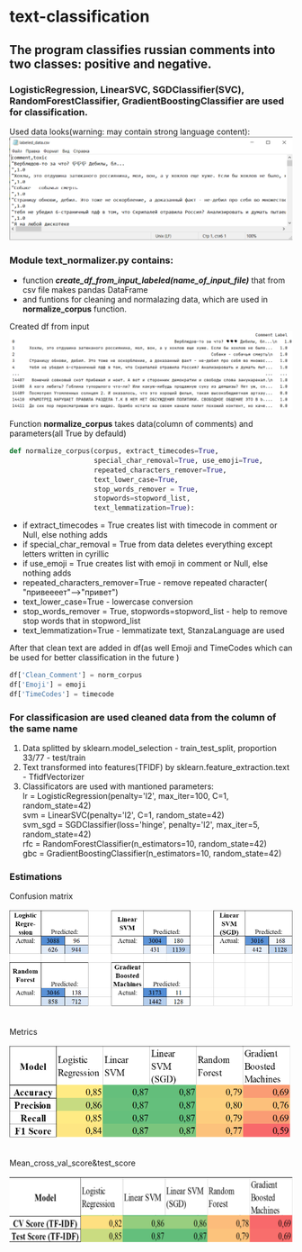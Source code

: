 # text-classification
## The program classifies russian comments into two classes: positive and negative.
### LogisticRegression, LinearSVC, SGDClassifier(SVC), RandomForestClassifier, GradientBoostingClassifier are used for classification.



Used data looks(warning: may contain strong language content):
![alt text](https://github.com/halynavs/text-classification/blob/main/screenshots/data.png)


### Module text_normalizer.py contains:
* function ***create_df_from_input_labeled(name_of_input_file)*** that from csv file makes pandas DataFrame
* and funtions for cleaning and normalazing data, which are used in **normalize_corpus** function.

Created df from input
![alt text](https://github.com/halynavs/text-classification/blob/main/screenshots/DF.png)

Function **normalize_corpus** takes data(column of comments) and parameters(all True by defauld)

```python
def normalize_corpus(corpus, extract_timecodes=True,
                     special_char_removal=True, use_emoji=True,
                     repeated_characters_remover=True, 
                     text_lower_case=True,
                     stop_words_remover = True, 
                     stopwords=stopword_list, 
                     text_lemmatization=True):
```
* if extract_timecodes = True creates list with timecode in comment or Null, else nothing adds
* if special_char_removal = True from data deletes everything exсept letters written in cyrillic
* if use_emoji = True creates list with emoji in comment or Null, else nothing adds
* repeated_characters_remover=True - remove repeated character( "привеееет"-->"привет")
* text_lower_case=True - lowercase conversion 
* stop_words_remover = True, stopwords=stopword_list - help to remove stop words that in stopword_list
* text_lemmatization=True - lemmatizate text, StanzaLanguage are used

After that clean text are added in df(as well Emoji and TimeCodes which can be used for better classification in the future ) 
```python
df['Clean_Comment'] = norm_corpus
df['Emoji'] = emoji
df['TimeCodes'] = timecode
```

### For classificasion are used cleaned data from the column of the same name 


1. Data splitted by sklearn.model_selection - train_test_split, proportion 33/77 - test/train
2. Text transformed into features(TFIDF) by sklearn.feature_extraction.text - TfidfVectorizer
3. Classificators are used with mantioned parameters: <br />
lr = LogisticRegression(penalty='l2', max_iter=100, C=1, random_state=42) <br />
svm = LinearSVC(penalty='l2', C=1, random_state=42) <br />
svm_sgd = SGDClassifier(loss='hinge', penalty='l2', max_iter=5, random_state=42) <br />
rfc = RandomForestClassifier(n_estimators=10, random_state=42) <br />
gbc = GradientBoostingClassifier(n_estimators=10, random_state=42) <br />

### Estimations
Confusion matrix <br />  <br /> 
<img src="https://github.com/halynavs/text-classification/blob/main/screenshots/ConfusionMatrix.png" width="700"/> <br />  <br />   <br /> 
Metrics <br /> <br />
<img src="https://github.com/halynavs/text-classification/blob/main/screenshots/Metrics.png" width="500"/> <br /> <br />  <br /> 
Mean_cross_val_score&test_score  <br /> <br /> 
<img src="https://github.com/halynavs/text-classification/blob/main/screenshots/CrossValMetrics.png" width="600"/> <br /> <br />  <br /> 
